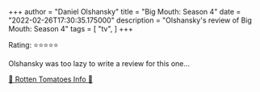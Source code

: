 +++
author = "Daniel Olshansky"
title = "Big Mouth: Season 4"
date = "2022-02-26T17:30:35.175000"
description = "Olshansky's review of Big Mouth: Season 4"
tags = [
    "tv",
]
+++

Rating: ⭐⭐⭐⭐⭐

Olshansky was too lazy to write a review for this one...

[🍅 Rotten Tomatoes Info 🍅](https://www.rottentomatoes.com//tv/big_mouth/s04)
